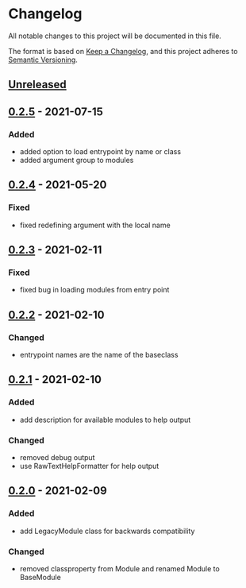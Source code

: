 # Changelog
All notable changes to this project will be documented in this file.

The format is based on [Keep a Changelog](https://keepachangelog.com/en/1.0.0/),
and this project adheres to [Semantic Versioning](https://semver.org/spec/v2.0.0.html).


## [Unreleased]

## [0.2.5] - 2021-07-15

### Added

- added option to load entrypoint by name or class
- added argument group to modules


## [0.2.4] - 2021-05-20

### Fixed

- fixed redefining argument with the local name

## [0.2.3] - 2021-02-11

### Fixed

- fixed bug in loading modules from entry point


## [0.2.2] - 2021-02-10

### Changed

- entrypoint names are the name of the baseclass


## [0.2.1] - 2021-02-10

### Added

- add description for available modules to help output

### Changed

- removed debug output
- use RawTextHelpFormatter for help output


## [0.2.0] - 2021-02-09

### Added

- add LegacyModule class for backwards compatibility

### Changed

- removed classproperty from Module and renamed Module to BaseModule


[Unreleased]: https://github.com/manfred-kaiser/python-enhancements/compare/0.2.5...develop
[0.2.5]: https://github.com/manfred-kaiser/python-enhancements/compare/0.2.4...0.2.5
[0.2.4]: https://github.com/manfred-kaiser/python-enhancements/compare/0.2.3...0.2.4
[0.2.3]: https://github.com/manfred-kaiser/python-enhancements/compare/0.2.2...0.2.3
[0.2.2]: https://github.com/manfred-kaiser/python-enhancements/compare/0.2.1...0.2.2
[0.2.1]: https://github.com/manfred-kaiser/python-enhancements/compare/0.2.0...0.2.1
[0.2.0]: https://github.com/manfred-kaiser/python-enhancements/tree/0.2.0
